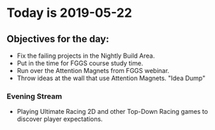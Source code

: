 # Today is 2019-05-22

## Objectives for the day:

- Fix the failing projects in the Nightly Build Area.
- Put in the time for FGGS course study time.
- Run over the Attention Magnets from FGGS webinar.
- Throw ideas at the wall that use Attention Magnets. "Idea Dump"

### Evening Stream
- Playing Ultimate Racing 2D and other Top-Down Racing games to discover player expectations.
